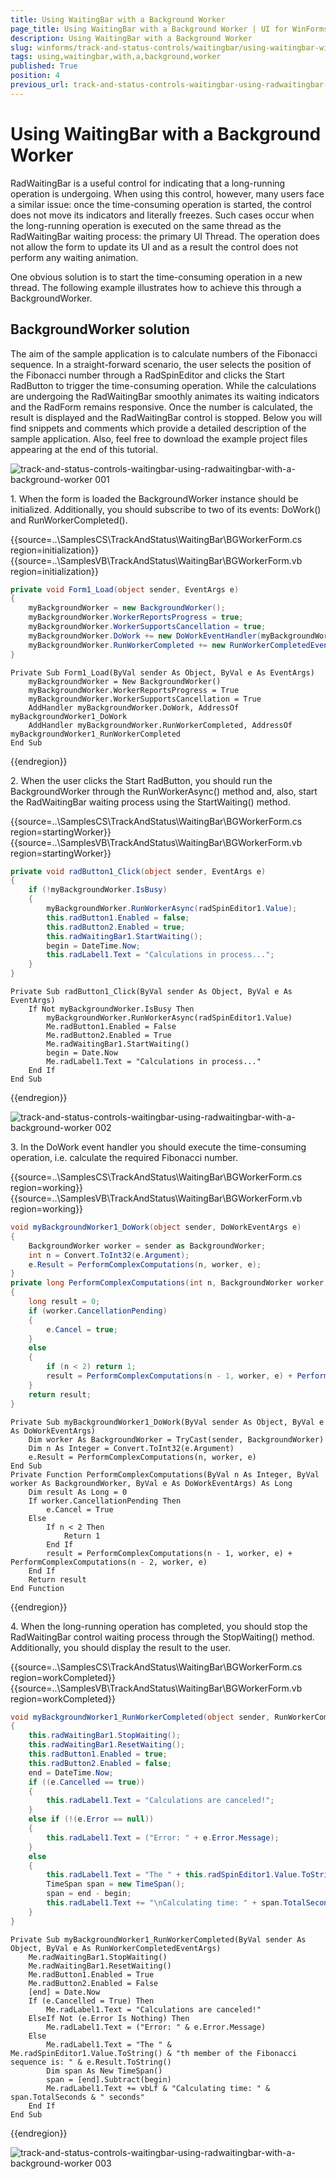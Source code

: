 ```yaml
---
title: Using WaitingBar with a Background Worker
page_title: Using WaitingBar with a Background Worker | UI for WinForms Documentation
description: Using WaitingBar with a Background Worker
slug: winforms/track-and-status-controls/waitingbar/using-waitingbar-with-a-background-worker
tags: using,waitingbar,with,a,background,worker
published: True
position: 4
previous_url: track-and-status-controls-waitingbar-using-radwaitingbar-with-a-background-worker
---
```


# Using WaitingBar with a Background Worker

RadWaitingBar is a useful control for indicating that a long-running operation is  undergoing. When using this control, however, many users face a similar issue: once the time-consuming operation is started, the control does not move its indicators and literally freezes. Such cases occur when the long-running operation is executed on the same thread as the RadWaitingBar waiting process: the primary UI Thread. The operation does not allow the form to update its UI and as a result the control does not perform any waiting animation.

One obvious solution is to start the time-consuming operation in a new thread. The following example illustrates how to achieve this through a BackgroundWorker.

## BackgroundWorker solution

The aim of the sample application is to calculate numbers of the Fibonacci sequence. In a straight-forward scenario, the user selects the position of the Fibonacci number through a RadSpinEditor and clicks the Start RadButton to trigger the time-consuming operation. While the calculations are undergoing the RadWaitingBar smoothly animates its waiting indicators and the RadForm remains responsive. Once the number is calculated, the result is displayed and the RadWaitingBar control is stopped. Below you will find snippets and comments which provide a detailed description of the sample application. Also, feel free to download the example project files appearing at the end of this tutorial. 

![track-and-status-controls-waitingbar-using-radwaitingbar-with-a-background-worker 001](images/track-and-status-controls-waitingbar-using-radwaitingbar-with-a-background-worker001.png)

1\. When the form is loaded the BackgroundWorker instance should be initialized. Additionally, you should subscribe to two of its events: DoWork() and RunWorkerCompleted().

{{source=..\SamplesCS\TrackAndStatus\WaitingBar\BGWorkerForm.cs region=initialization}} 
{{source=..\SamplesVB\TrackAndStatus\WaitingBar\BGWorkerForm.vb region=initialization}} 

````C#
private void Form1_Load(object sender, EventArgs e)
{
    myBackgroundWorker = new BackgroundWorker();
    myBackgroundWorker.WorkerReportsProgress = true;
    myBackgroundWorker.WorkerSupportsCancellation = true;
    myBackgroundWorker.DoWork += new DoWorkEventHandler(myBackgroundWorker1_DoWork);
    myBackgroundWorker.RunWorkerCompleted += new RunWorkerCompletedEventHandler(myBackgroundWorker1_RunWorkerCompleted);
}

````
````VB.NET
Private Sub Form1_Load(ByVal sender As Object, ByVal e As EventArgs)
    myBackgroundWorker = New BackgroundWorker()
    myBackgroundWorker.WorkerReportsProgress = True
    myBackgroundWorker.WorkerSupportsCancellation = True
    AddHandler myBackgroundWorker.DoWork, AddressOf myBackgroundWorker1_DoWork
    AddHandler myBackgroundWorker.RunWorkerCompleted, AddressOf myBackgroundWorker1_RunWorkerCompleted
End Sub

````

{{endregion}} 

2\. When the user clicks the Start RadButton, you should run the BackgroundWorker through the RunWorkerAsync() method and, also, start the RadWaitingBar waiting process using the StartWaiting() method.

{{source=..\SamplesCS\TrackAndStatus\WaitingBar\BGWorkerForm.cs region=startingWorker}} 
{{source=..\SamplesVB\TrackAndStatus\WaitingBar\BGWorkerForm.vb region=startingWorker}} 

````C#
private void radButton1_Click(object sender, EventArgs e)
{
    if (!myBackgroundWorker.IsBusy)
    {
        myBackgroundWorker.RunWorkerAsync(radSpinEditor1.Value);
        this.radButton1.Enabled = false;
        this.radButton2.Enabled = true;
        this.radWaitingBar1.StartWaiting();
        begin = DateTime.Now;
        this.radLabel1.Text = "Calculations in process...";
    }
}

````
````VB.NET
Private Sub radButton1_Click(ByVal sender As Object, ByVal e As EventArgs)
    If Not myBackgroundWorker.IsBusy Then
        myBackgroundWorker.RunWorkerAsync(radSpinEditor1.Value)
        Me.radButton1.Enabled = False
        Me.radButton2.Enabled = True
        Me.radWaitingBar1.StartWaiting()
        begin = Date.Now
        Me.radLabel1.Text = "Calculations in process..."
    End If
End Sub

````

{{endregion}}

![track-and-status-controls-waitingbar-using-radwaitingbar-with-a-background-worker 002](images/track-and-status-controls-waitingbar-using-radwaitingbar-with-a-background-worker002.png)

3\. In the DoWork event handler you should execute the time-consuming operation, i.e. calculate the required Fibonacci number.

{{source=..\SamplesCS\TrackAndStatus\WaitingBar\BGWorkerForm.cs region=working}} 
{{source=..\SamplesVB\TrackAndStatus\WaitingBar\BGWorkerForm.vb region=working}} 

````C#
void myBackgroundWorker1_DoWork(object sender, DoWorkEventArgs e)
{
    BackgroundWorker worker = sender as BackgroundWorker;
    int n = Convert.ToInt32(e.Argument);
    e.Result = PerformComplexComputations(n, worker, e);
}
private long PerformComplexComputations(int n, BackgroundWorker worker, DoWorkEventArgs e)
{
    long result = 0;
    if (worker.CancellationPending)
    {
        e.Cancel = true;
    }
    else
    {
        if (n < 2) return 1;
        result = PerformComplexComputations(n - 1, worker, e) + PerformComplexComputations(n - 2, worker, e);
    }
    return result;
}

````
````VB.NET
Private Sub myBackgroundWorker1_DoWork(ByVal sender As Object, ByVal e As DoWorkEventArgs)
    Dim worker As BackgroundWorker = TryCast(sender, BackgroundWorker)
    Dim n As Integer = Convert.ToInt32(e.Argument)
    e.Result = PerformComplexComputations(n, worker, e)
End Sub
Private Function PerformComplexComputations(ByVal n As Integer, ByVal worker As BackgroundWorker, ByVal e As DoWorkEventArgs) As Long
    Dim result As Long = 0
    If worker.CancellationPending Then
        e.Cancel = True
    Else
        If n < 2 Then
            Return 1
        End If
        result = PerformComplexComputations(n - 1, worker, e) + PerformComplexComputations(n - 2, worker, e)
    End If
    Return result
End Function

````

{{endregion}} 

4\. When the long-running operation has completed, you should stop the RadWaitingBar control waiting process through the StopWaiting() method. Additionally, you should display the result to the user.

{{source=..\SamplesCS\TrackAndStatus\WaitingBar\BGWorkerForm.cs region=workCompleted}} 
{{source=..\SamplesVB\TrackAndStatus\WaitingBar\BGWorkerForm.vb region=workCompleted}} 

````C#
void myBackgroundWorker1_RunWorkerCompleted(object sender, RunWorkerCompletedEventArgs e)
{
    this.radWaitingBar1.StopWaiting();
    this.radWaitingBar1.ResetWaiting();
    this.radButton1.Enabled = true;
    this.radButton2.Enabled = false;
    end = DateTime.Now;
    if ((e.Cancelled == true))
    {
        this.radLabel1.Text = "Calculations are canceled!";
    }
    else if (!(e.Error == null))
    {
        this.radLabel1.Text = ("Error: " + e.Error.Message);
    }
    else
    {
        this.radLabel1.Text = "The " + this.radSpinEditor1.Value.ToString() + "th member of the Fibonacci sequence is: " + e.Result.ToString();
        TimeSpan span = new TimeSpan();
        span = end - begin;
        this.radLabel1.Text += "\nCalculating time: " + span.TotalSeconds + " seconds";
    }
}

````
````VB.NET
Private Sub myBackgroundWorker1_RunWorkerCompleted(ByVal sender As Object, ByVal e As RunWorkerCompletedEventArgs)
    Me.radWaitingBar1.StopWaiting()
    Me.radWaitingBar1.ResetWaiting()
    Me.radButton1.Enabled = True
    Me.radButton2.Enabled = False
    [end] = Date.Now
    If (e.Cancelled = True) Then
        Me.radLabel1.Text = "Calculations are canceled!"
    ElseIf Not (e.Error Is Nothing) Then
        Me.radLabel1.Text = ("Error: " & e.Error.Message)
    Else
        Me.radLabel1.Text = "The " & Me.radSpinEditor1.Value.ToString() & "th member of the Fibonacci sequence is: " & e.Result.ToString()
        Dim span As New TimeSpan()
        span = [end].Subtract(begin)
        Me.radLabel1.Text += vbLf & "Calculating time: " & span.TotalSeconds & " seconds"
    End If
End Sub

````

{{endregion}}

![track-and-status-controls-waitingbar-using-radwaitingbar-with-a-background-worker 003](images/track-and-status-controls-waitingbar-using-radwaitingbar-with-a-background-worker003.png)
